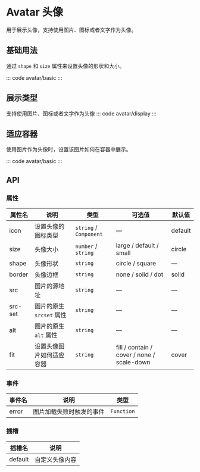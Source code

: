 <script setup>
import basic from 'exam/avatar/basic.vue'
import display from 'exam/avatar/display.vue'
import fit from 'exam/avatar/fit.vue'
</script>

# Avatar 头像

用于展示头像，支持使用图片、图标或者文字作为头像。

## 基础用法

通过 `shape` 和 `size` 属性来设置头像的形状和大小。

::: code avatar/basic
<basic></basic>
:::

## 展示类型

支持使用图片、图标或者文字作为头像
::: code avatar/display
<display></display>
:::

## 适应容器

使用图片作为头像时，设置该图片如何在容器中展示。

::: code avatar/basic
<fit></fit>
:::

## API

### 属性

| 属性名  | 说明                     | 类型                   | 可选值                                     | 默认值  |
| ------- | ------------------------ | ---------------------- | ------------------------------------------ | ------- |
| icon    | 设置头像的图标类型       | `string` / `Component` | —                                          | default |
| size    | 头像大小                 | `number` / ` string`   | large / default / small                    | circle  |
| shape   | 头像形状                 | `string`               | circle / square                            | —       |
| border  | 头像边框                 | `string`               | none / solid / dot                         | solid   |
| src     | 图片的源地址             | `string`               | —                                          | —       |
| src-set | 图片的原生 `srcset` 属性 | `string`               | —                                          | —       |
| alt     | 图片的原生 `alt` 属性    | `string`               | —                                          | —       |
| fit     | 设置头像图片如何适应容器 | `string`               | fill / contain / cover / none / scale-down | cover   |

### 事件

| 事件名 | 说明                     | 类型       |
| ------ | ------------------------ | ---------- |
| error  | 图片加载失败时触发的事件 | `Function` |

### 插槽

| 插槽名  | 说明           |
| ------- | -------------- |
| default | 自定义头像内容 |
